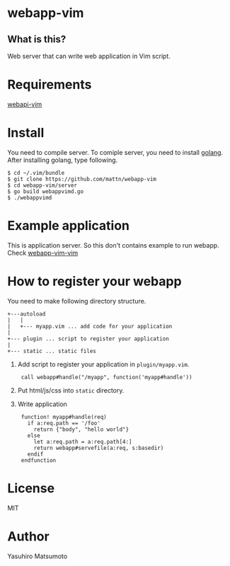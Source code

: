 # webapp-vim

## What is this?

Web server that can write web application in Vim script.

# Requirements

[webapi-vim](https://github.com/mattn/webapi-vim)

# Install

You need to compile server. To comiple server, you need to install [golang](http://golang.org).
After installing golang, type following.

    $ cd ~/.vim/bundle
    $ git clone https://github.com/mattn/webapp-vim
    $ cd webapp-vim/server
    $ go build webappvimd.go
    $ ./webappvimd

# Example application

This is application server. So this don't contains example to run webapp.
Check [webapp-vim-vim](https://github.com/mattn/webapp-foo-vim)

# How to register your webapp

You need to make following directory structure.

    +---autoload
    |   |
    |   +--- myapp.vim ... add code for your application
    |
    +--- plugin ... script to register your application
    |
    +--- static ... static files
    
1. Add script to register your application in `plugin/myapp.vim`.

        call webapp#handle("/myapp", function('myapp#handle'))

2. Put html/js/css into `static` directory.

3. Write application

        function! myapp#handle(req)
          if a:req.path == '/foo'
            return {"body", "hello world"}
          else
            let a:req.path = a:req.path[4:]
            return webapp#servefile(a:req, s:basedir)
          endif
        endfunction

# License

MIT

# Author

Yasuhiro Matsumoto
